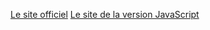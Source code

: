 [Le site officiel](https://processing.org/)
[Le site de la version JavaScript](http://processingjs.org/)
